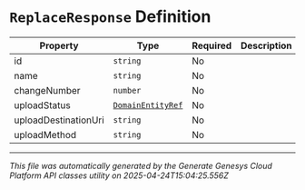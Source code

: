 # `ReplaceResponse` Definition

| Property | Type | Required | Description |
|----------|------|----------|-------------|
| id | `string` | No |  |
| name | `string` | No |  |
| changeNumber | `number` | No |  |
| uploadStatus | [`DomainEntityRef`](domainentityref-definition.md) | No |  |
| uploadDestinationUri | `string` | No |  |
| uploadMethod | `string` | No |  |

---

*This file was automatically generated by the Generate Genesys Cloud Platform API classes utility on 2025-04-24T15:04:25.556Z*